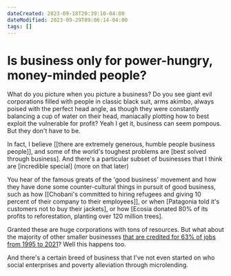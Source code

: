 ```yaml
---
dateCreated: 2023-09-18T20:39:10-04:00
dateModified: 2023-09-29T09:06:14-04:00
tags: []
---
```


# Is business only for power-hungry, money-minded people?

What do you picture when you picture a business? Do you see giant evil corporations filled with people in classic black suit, arms akimbo, always poised with the perfect head angle, as though they were constantly balancing a cup of water on their head, maniacally plotting how to best exploit the vulnerable for profit? Yeah I get it, business can seem pompous. But they don't have to be.

In fact, I believe [[there are extremely generous, humble people business people]], and some of the world's toughest problems are [best solved through business]. And there's a particular subset of businesses that I think are [incredible special] (more on that later)

You hear of the famous greats of the 'good business' movement and how they have done some counter-cultural things in pursuit of good business, such as how [[Chobani's committed to hiring refugees and giving 10 percent of their company to their employees]], or when [Patagonia told it's customers not to buy their jackets], or how [Ecosia donated 80% of its profits to reforestation, planting over 120 million trees]. 

Granted these are huge corporations with tons of resources. But what about the majority of other smaller businesses [that are credited for 63% of jobs from 1995 to 2021](https://www.uschamber.com/small-business/state-of-small-business-now)? Well this happens too.

And there's a certain breed of business that I've not even started on who  social enterprises and poverty alleviation through microlending.